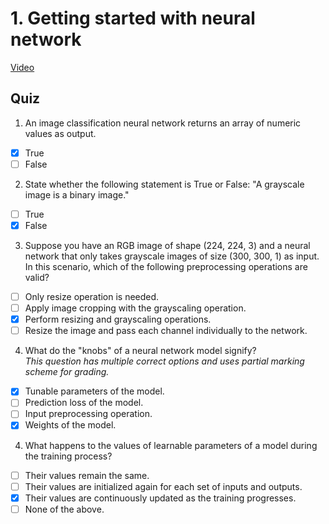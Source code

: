 # 1. Getting started with neural network
[Video](https://www.youtube.com/watch?v=_5XYLA2HLmo&t=15s)<br>
## Quiz
1. An image classification neural network returns an array of numeric values as output.
- [x] True
- [ ] False

2. State whether the following statement is True or False: "A grayscale image is a binary image."
- [ ] True
- [x] False

3. Suppose you have an RGB image of shape (224, 224, 3) and a neural network that only takes grayscale images of size (300, 300, 1) as input. In this scenario, which of the following preprocessing operations are valid?
- [ ] Only resize operation is needed.
- [ ] Apply image cropping with the grayscaling operation.
- [x] Perform resizing and grayscaling operations.
- [ ] Resize the image and pass each channel individually to the network.

4. What do the "knobs" of a neural network model signify?<br>
*This question has multiple correct options and uses partial marking scheme for grading.*
- [x] Tunable parameters of the model.
- [ ] Prediction loss of the model.
- [ ] Input preprocessing operation.
- [x] Weights of the model.

4. What happens to the values of learnable parameters of a model during the training process?
- [ ] Their values remain the same.
- [ ] Their values are initialized again for each set of inputs and outputs.
- [x] Their values are continuously updated as the training progresses.
- [ ] None of the above. 